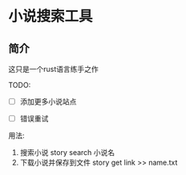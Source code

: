 # 小说搜索工具

## 简介
这只是一个rust语言练手之作

TODO:

- [ ] 添加更多小说站点
- [ ] 错误重试


用法:
  1. 搜索小说
  story search 小说名
  2. 下载小说并保存到文件
  story get link >> name.txt
